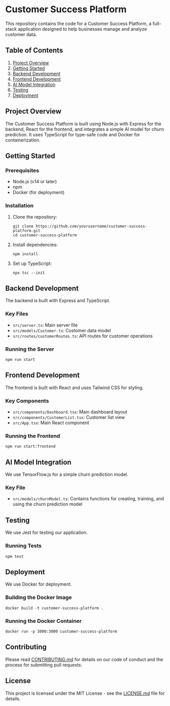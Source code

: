 # Customer Success Platform

This repository contains the code for a Customer Success Platform, a full-stack application designed to help businesses manage and analyze customer data.

## Table of Contents

1. [Project Overview](#project-overview)
2. [Getting Started](#getting-started)
3. [Backend Development](#backend-development)
4. [Frontend Development](#frontend-development)
5. [AI Model Integration](#ai-model-integration)
6. [Testing](#testing)
7. [Deployment](#deployment)

## Project Overview

The Customer Success Platform is built using Node.js with Express for the backend, React for the frontend, and integrates a simple AI model for churn prediction. It uses TypeScript for type-safe code and Docker for containerization.

## Getting Started

### Prerequisites

- Node.js (v14 or later)
- npm
- Docker (for deployment)

### Installation

1. Clone the repository:
   ```
   git clone https://github.com/yourusername/customer-success-platform.git
   cd customer-success-platform
   ```

2. Install dependencies:
   ```
   npm install
   ```

3. Set up TypeScript:
   ```
   npx tsc --init
   ```

## Backend Development

The backend is built with Express and TypeScript.

### Key Files

- `src/server.ts`: Main server file
- `src/models/Customer.ts`: Customer data model
- `src/routes/customerRoutes.ts`: API routes for customer operations

### Running the Server

```
npm run start
```

## Frontend Development

The frontend is built with React and uses Tailwind CSS for styling.

### Key Components

- `src/components/Dashboard.tsx`: Main dashboard layout
- `src/components/CustomerList.tsx`: Customer list view
- `src/App.tsx`: Main React component

### Running the Frontend

```
npm run start:frontend
```

## AI Model Integration

We use TensorFlow.js for a simple churn prediction model.

### Key File

- `src/models/churnModel.ts`: Contains functions for creating, training, and using the churn prediction model

## Testing

We use Jest for testing our application.

### Running Tests

```
npm test
```

## Deployment

We use Docker for deployment.

### Building the Docker Image

```
docker build -t customer-success-platform .
```

### Running the Docker Container

```
docker run -p 3000:3000 customer-success-platform
```

## Contributing

Please read [CONTRIBUTING.md](CONTRIBUTING.md) for details on our code of conduct and the process for submitting pull requests.

## License

This project is licensed under the MIT License - see the [LICENSE.md](LICENSE.md) file for details.
